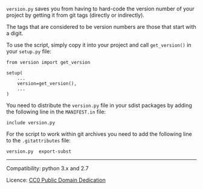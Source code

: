`version.py` saves you from having to hard-code the version number of your
project by getting it from git tags (directly or indirectly).

The tags that are considered to be version numbers are those that start with
a digit.

To use the script, simply copy it into your project and call `get_version()`
in your `setup.py` file:

    from version import get_version

    setup(
        ...
        version=get_version(),
        ...
    )

You need to distribute the `version.py` file in your sdist packages
by adding the following line in the `MANIFEST.in` file:

    include version.py

For the script to work within git archives you need to add the following line
to the `.gitattributes` file:

    version.py  export-subst

---

Compatibility: python 3.x and 2.7

Licence: [CC0 Public Domain Dedication](http://creativecommons.org/publicdomain/zero/1.0/)
